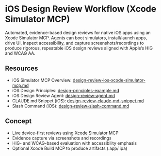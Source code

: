 # iOS Design Review Workflow (Xcode Simulator MCP)

Automated, evidence-based design reviews for native iOS apps using an Xcode Simulator MCP. Agents can boot simulators, install/launch apps, drive UI, inspect accessibility, and capture screenshots/recordings to produce rigorous, repeatable iOS design reviews aligned with Apple’s HIG and WCAG AA.

## Resources

- iOS Simulator MCP Overview: [design-review-ios-xcode-simulator-mcp.md](./design-review-ios-xcode-simulator-mcp.md)
- iOS Design Principles: [design-principles-example.md](./design-principles-example.md)
- iOS Design Review Agent: [design-review-agent.md](./design-review-agent.md)
- CLAUDE.md Snippet (iOS): [design-review-claude-md-snippet.md](./design-review-claude-md-snippet.md)
- Slash Command (iOS): [design-review-slash-command.md](./design-review-slash-command.md)

## Concept

- Live device-first reviews using Xcode Simulator MCP
- Evidence capture via screenshots and recordings
- HIG- and WCAG-based evaluation with accessibility emphasis
- Optional Xcode Build MCP to produce artifacts (.app/.ipa)

